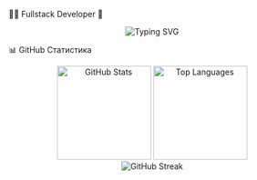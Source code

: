 👨‍💻 Fullstack Developer 🚀
<div align="center">
  <img src="https://readme-typing-svg.herokuapp.com?font=Fira+Code&pause=1000&color=36BCF7FF&center=true&vCenter=true&width=435&lines=Fullstack+Developer;Always+learning+new+things;Love+to+solve+problems" alt="Typing SVG" />
</div>

📊 GitHub Статистика
<div align="center">
  <img src="https://github-readme-stats.vercel.app/api?username=kompot112&show_icons=true&theme=radical&hide_border=true&bg_color=0D1117" alt="GitHub Stats" height="165">
  <img src="https://github-readme-stats.vercel.app/api/top-langs/?username=kompot112&layout=compact&theme=radical&hide_border=true&bg_color=0D1117" alt="Top Languages" height="165">
</div>
<div align="center">
  <img src="https://github-readme-streak-stats.herokuapp.com/?user=kompot112&theme=radical&hide_border=true&background=0D1117" alt="GitHub Streak" />
</div>
